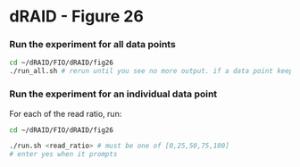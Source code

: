 # dRAID - Figure 26

### Run the experiment for all data points
```Bash
cd ~/dRAID/FIO/dRAID/fig26
./run_all.sh # rerun until you see no more output. if a data point keeps failing to generate, consider using run.sh to generate it.
```

### Run the experiment for an individual data point

For each of the read ratio, run:
```Bash
cd ~/dRAID/FIO/dRAID/fig26

./run.sh <read_ratio> # must be one of [0,25,50,75,100]
# enter yes when it prompts
```